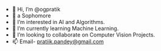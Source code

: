 - 👋 Hi, I’m @ogpratik
- 🥷 a Sophomore
- 👀 I’m interested in AI and Algorithms.
- 🌱 I’m currently learning Machine Learning.
- 💞️ I’m looking to collaborate on Computer Vision Projects.
- 📫 Email- pratiik.pandey@gmail.com

